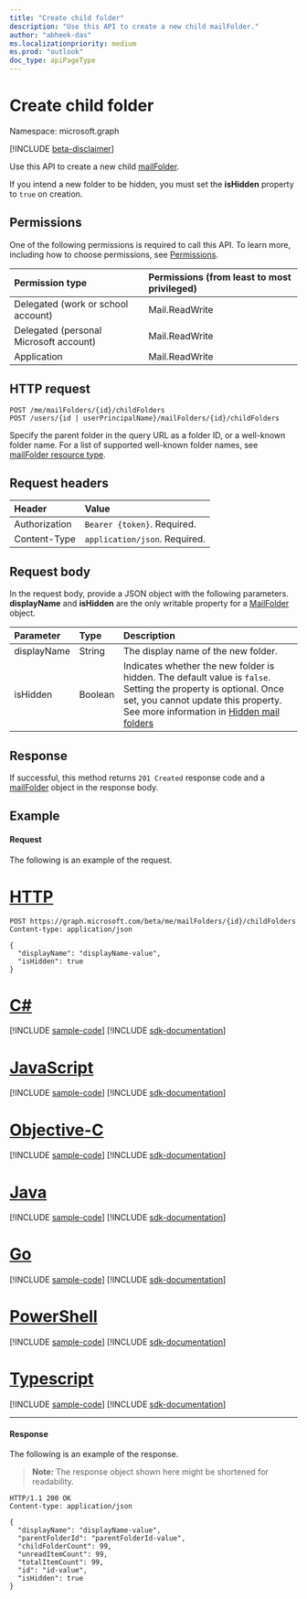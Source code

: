 ```yaml
---
title: "Create child folder"
description: "Use this API to create a new child mailFolder."
author: "abheek-das"
ms.localizationpriority: medium
ms.prod: "outlook"
doc_type: apiPageType
---
```


# Create child folder

Namespace: microsoft.graph

[!INCLUDE [beta-disclaimer](../../includes/beta-disclaimer.md)]

Use this API to create a new child [mailFolder](../resources/mailfolder.md).

If you intend a new folder to be hidden, you must set the **isHidden** property to `true` on creation.

## Permissions

One of the following permissions is required to call this API. To learn more, including how to choose permissions, see [Permissions](/graph/permissions-reference).

| Permission type | Permissions (from least to most privileged) |
|:----------------|:--------------------------------------------|
|Delegated (work or school account) | Mail.ReadWrite    |
|Delegated (personal Microsoft account) | Mail.ReadWrite    |
|Application | Mail.ReadWrite |

## HTTP request

<!-- { "blockType": "ignored" } -->

```http
POST /me/mailFolders/{id}/childFolders
POST /users/{id | userPrincipalName}/mailFolders/{id}/childFolders
```

Specify the parent folder in the query URL as a folder ID, or a well-known folder name. For a list of supported well-known folder names, see [mailFolder resource type](../resources/mailfolder.md).

## Request headers

| Header | Value |
|:-------|:------|
| Authorization | `Bearer {token}`. Required. |
| Content-Type | `application/json`. Required. |

## Request body

In the request body, provide a JSON object with the following parameters. **displayName** and **isHidden** are the only writable property for a
[MailFolder](../resources/mailfolder.md) object.

| Parameter | Type | Description |
|:----------|:-----|:------------|
|displayName|String|The display name of the new folder.|
|isHidden|Boolean|Indicates whether the new folder is hidden. The default value is `false`. Setting the property is optional. Once set, you cannot update this property. See more information in [Hidden mail folders](../resources/mailfolder.md#hidden-mail-folders)|

## Response

If successful, this method returns `201 Created` response code and a [mailFolder](../resources/mailfolder.md) object in the response body.

## Example

#### Request

The following is an example of the request.

# [HTTP](#tab/http)
<!-- {
  "blockType": "request",
  "name": "create_mailfolder_from_mailfolder"
}-->

```http
POST https://graph.microsoft.com/beta/me/mailFolders/{id}/childFolders
Content-type: application/json

{
  "displayName": "displayName-value",
  "isHidden": true
}
```
# [C#](#tab/csharp)
[!INCLUDE [sample-code](../includes/snippets/csharp/create-mailfolder-from-mailfolder-csharp-snippets.md)]
[!INCLUDE [sdk-documentation](../includes/snippets/snippets-sdk-documentation-link.md)]

# [JavaScript](#tab/javascript)
[!INCLUDE [sample-code](../includes/snippets/javascript/create-mailfolder-from-mailfolder-javascript-snippets.md)]
[!INCLUDE [sdk-documentation](../includes/snippets/snippets-sdk-documentation-link.md)]

# [Objective-C](#tab/objc)
[!INCLUDE [sample-code](../includes/snippets/objc/create-mailfolder-from-mailfolder-objc-snippets.md)]
[!INCLUDE [sdk-documentation](../includes/snippets/snippets-sdk-documentation-link.md)]

# [Java](#tab/java)
[!INCLUDE [sample-code](../includes/snippets/java/create-mailfolder-from-mailfolder-java-snippets.md)]
[!INCLUDE [sdk-documentation](../includes/snippets/snippets-sdk-documentation-link.md)]

# [Go](#tab/go)
[!INCLUDE [sample-code](../includes/snippets/go/create-mailfolder-from-mailfolder-go-snippets.md)]
[!INCLUDE [sdk-documentation](../includes/snippets/snippets-sdk-documentation-link.md)]

# [PowerShell](#tab/powershell)
[!INCLUDE [sample-code](../includes/snippets/powershell/create-mailfolder-from-mailfolder-powershell-snippets.md)]
[!INCLUDE [sdk-documentation](../includes/snippets/snippets-sdk-documentation-link.md)]

# [Typescript](#tab/typescript)
[!INCLUDE [sample-code](../includes/snippets/typescript/create-mailfolder-from-mailfolder-typescript-snippets.md)]
[!INCLUDE [sdk-documentation](../includes/snippets/snippets-sdk-documentation-link.md)]

---


#### Response

The following is an example of the response.

> **Note:** The response object shown here might be shortened for readability.
<!-- {
  "blockType": "response",
  "truncated": true,
  "@odata.type": "microsoft.graph.mailFolder"
} -->

```http
HTTP/1.1 200 OK
Content-type: application/json

{
  "displayName": "displayName-value",
  "parentFolderId": "parentFolderId-value",
  "childFolderCount": 99,
  "unreadItemCount": 99,
  "totalItemCount": 99,
  "id": "id-value",
  "isHidden": true
}
```

<!-- uuid: 8fcb5dbc-d5aa-4681-8e31-b001d5168d79
2015-10-25 14:57:30 UTC -->
<!--
{
  "type": "#page.annotation",
  "description": "Create mailFolder",
  "keywords": "",
  "section": "documentation",
  "tocPath": "",
  "suppressions": [
  ]
}
-->



